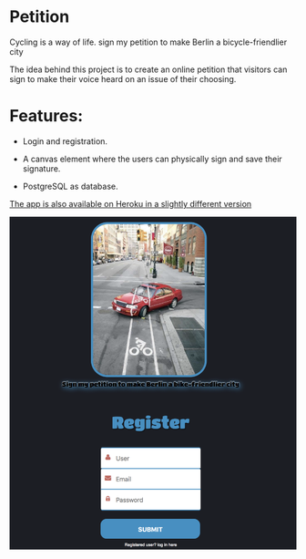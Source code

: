 # Petition

Cycling is a way of life.
sign my petition to make Berlin a bicycle-friendlier city



The idea behind this project is to create an online petition that visitors can sign to make their voice heard on an issue of their choosing.




# Features:

* Login and registration.

* A canvas element where the users can physically sign and save their signature.

* PostgreSQL as database.


[The app is also available on Heroku in a slightly different version](https://hilaspetition.herokuapp.com/)


<p align="center"><img src="imgsForGithub/img1.png"></p>
